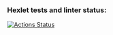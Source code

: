 ### Hexlet tests and linter status:
[![Actions Status](https://github.com/no-twoo/js-playwright-project-90/actions/workflows/hexlet-check.yml/badge.svg)](https://github.com/no-twoo/js-playwright-project-90/actions)